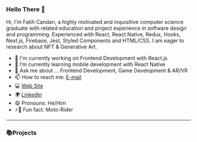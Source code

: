 ### Hello There 🐾

Hi, I'm Fatih Candan, a highly motivated and inquisitive computer science graduate with related education and project experience in software design and programming. Experienced with React, React Native, Redux, Hooks, Next.js, Firebase, Jest, Styled Components and HTML/CSS. I am eager to research about NFT & Generative Art.


- 🔭 I'm currently working on Frontend Development with React.js
- 🌱 I’m currently learning mobile development with React Native
- 💬 Ask me about ... Frontend Development, Game Development & AR/VR
- 📫 How to reach me: [E-mail](mfatihcandan@gmail.com)
- 💻 [Web Site](www.mfatihcandan.com)
- 🌍 [Linkedin](https://www.linkedin.com/in/mfcandan)
- 😄 Pronouns: He/Him
- ⚡🍺 Fun fact: Moto-Rider 


---

### 📚Projects

```


